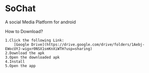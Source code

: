 # SoChat

A social Media Platform for android

How to Download?

    1.Click the following Link:
        [Google Drive](https://drive.google.com/drive/folders/1Aebj-EWocUYJ-wigxr0NSX1smKnXiWTH?usp=sharing)
    2.Download the apk
    3.Open the downloaded apk
    4.Install
    5.Open the app
